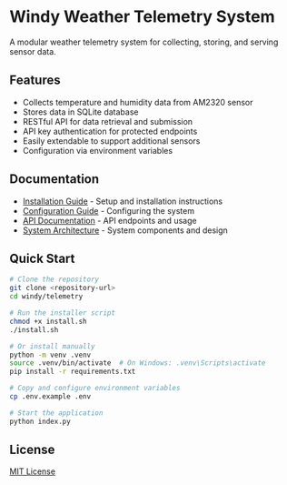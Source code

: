 # Windy Weather Telemetry System

A modular weather telemetry system for collecting, storing, and serving sensor data.

## Features

- Collects temperature and humidity data from AM2320 sensor
- Stores data in SQLite database
- RESTful API for data retrieval and submission
- API key authentication for protected endpoints
- Easily extendable to support additional sensors
- Configuration via environment variables

## Documentation

- [Installation Guide](docs/installation.md) - Setup and installation instructions
- [Configuration Guide](docs/configuration.md) - Configuring the system
- [API Documentation](docs/api.md) - API endpoints and usage
- [System Architecture](docs/architecture.md) - System components and design

## Quick Start

```bash
# Clone the repository
git clone <repository-url>
cd windy/telemetry

# Run the installer script
chmod +x install.sh
./install.sh

# Or install manually
python -m venv .venv
source .venv/bin/activate  # On Windows: .venv\Scripts\activate
pip install -r requirements.txt

# Copy and configure environment variables
cp .env.example .env

# Start the application
python index.py
```

## License

[MIT License](LICENSE)
